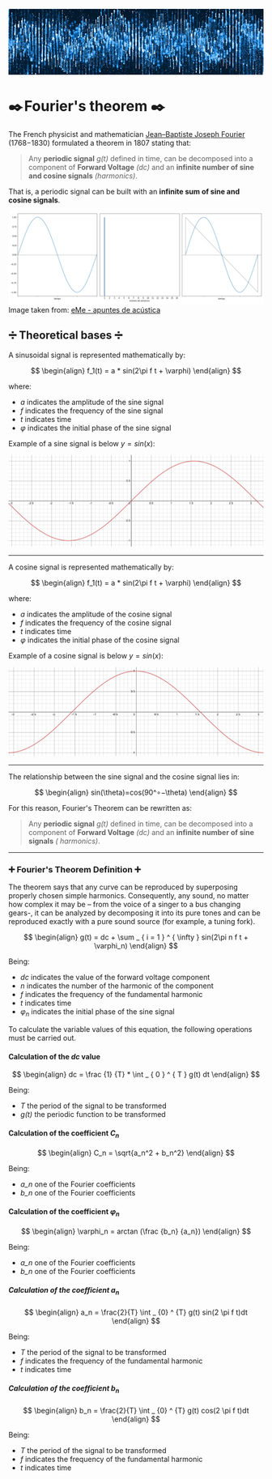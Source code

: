 ![Welcome](/images/Fourier/Banner_Ondas.jpg)

# ✒️ Fourier's theorem ✒️ 

The French physicist and mathematician [Jean–Baptiste Joseph Fourier](https://es.wikipedia.org/wiki/Joseph_Fourier) (1768−1830) formulated a theorem in 1807 stating that:

> Any **periodic signal** *g(t)* defined in time, can be decomposed into a component of **Forward Voltage** *(dc)* and an **infinite number of sine and cosine signals** *(harmonics)*.

That is, a periodic signal can be built with an **infinite sum of sine and cosine signals**.

![Ejemplo](/images/Fourier/Ejemplo_Fourier.gif)
Image taken from: [eMe - apuntes de acústica](https://www.eumus.edu.uy/eme/ensenanza/acustica/presentaciones/fisica/frecuencia/fourier1.html)

## ➗ Theoretical bases ➗

A sinusoidal signal is represented mathematically by:

$$
\begin{align}
f_1(t) = a * sin(2\pi f t + \varphi)
\end{align}
$$

where:
- *a* indicates the amplitude of the sine signal
- *f* indicates the frequency of the sine signal
- *t* indicates time
- $\varphi$ indicates the initial phase of the sine signal

Example of a sine signal is below $y = sin(x)$:

![Sine Wave](/images/Fourier/sine.png)

---
A cosine signal is represented mathematically by:

$$
\begin{align}
f_1(t) = a * sin(2\pi f t + \varphi)
\end{align}
$$

where:
- *a* indicates the amplitude of the cosine signal
- *f* indicates the frequency of the cosine signal
- *t* indicates time
- $\varphi$ indicates the initial phase of the cosine signal

Example of a cosine signal is below $y = sin(x)$:

![Cosine Wave](/images/Fourier/cosine.png)

---
The relationship between the sine signal and the cosine signal lies in:

$$
\begin{align}
sin(\theta)=cos(90^∘−\theta)
\end{align}
$$

For this reason, Fourier's Theorem can be rewritten as:

> Any **periodic signal** *g(t)* defined in time, can be decomposed into a component of **Forward Voltage** *(dc)* and an **infinite number of sine signals** *( harmonics)*.

---

### ➕ Fourier's Theorem Definition ➕

The theorem says that any curve can be reproduced by superposing properly chosen simple harmonics.
Consequently, any sound, no matter how complex it may be – from the voice of a singer to a bus changing gears-,
it can be analyzed by decomposing it into its pure tones and can be reproduced exactly with a pure sound source (for example, a tuning fork).

$$
\begin{align}
g(t) = dc + \sum _ { i = 1 } ^ { \infty } sin(2\pi n f t + \varphi_n)
\end{align}
$$

Being:
- *dc* indicates the value of the forward voltage component
- *n* indicates the number of the harmonic of the component
- *f* indicates the frequency of the fundamental harmonic
- *t* indicates time
- $\varphi_n$ indicates the initial phase of the sine signal

To calculate the variable values ​​of this equation, the following operations must be carried out.

#### Calculation of the *dc* value

$$
\begin{align}
dc = \frac {1} {T} * \int _ { 0 } ^ { T } g(t) dt
\end{align}
$$

Being:
- *T* the period of the signal to be transformed
- *g(t)* the periodic function to be transformed

#### Calculation of the coefficient $C_n$

$$
\begin{align}
C_n = \sqrt{a_n^2 + b_n^2} 
\end{align}
$$

Being:
- *a_n* one of the Fourier coefficients
- *b_n* one of the Fourier coefficients

#### Calculation of the coefficient $\varphi_n$

$$
\begin{align}
\varphi_n = arctan (\frac {b_n} {a_n})
\end{align}
$$

Being:
- *a_n* one of the Fourier coefficients
- *b_n* one of the Fourier coefficients

##### Calculation of the coefficient $a_n$

$$
\begin{align}
a_n = \frac{2}{T} \int _ {0} ^ {T} g(t) sin(2 \pi f t)dt
\end{align}
$$

Being:
- *T* the period of the signal to be transformed
- *f* indicates the frequency of the fundamental harmonic
- *t* indicates time

##### Calculation of the coefficient $b_n$

$$
\begin{align}
b_n = \frac{2}{T} \int _ {0} ^ {T} g(t) cos(2 \pi f t)dt
\end{align}
$$

Being:
- *T* the period of the signal to be transformed
- *f* indicates the frequency of the fundamental harmonic
- *t* indicates time